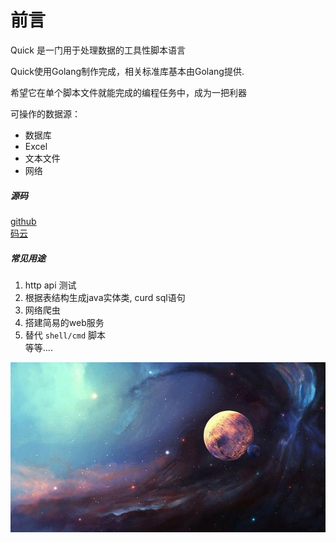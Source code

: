 # 前言

Quick 是一门用于处理数据的工具性脚本语言  

Quick使用Golang制作完成，相关标准库基本由Golang提供.  

希望它在单个脚本文件就能完成的编程任务中，成为一把利器  

可操作的数据源：
- 数据库
- Excel
- 文本文件
- 网络

##### 源码
[github](https://github.com/NextCodeX/qk)   
[码云](https://gitee.com/qk-x/quick)

##### 常见用途
1. http api 测试
2. 根据表结构生成java实体类, curd sql语句
3. 网络爬虫  
4. 搭建简易的web服务  
5. 替代 `shell/cmd` 脚本   
等等....



![page icon](img/star-sky.jpeg)




